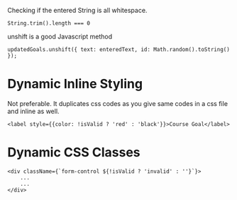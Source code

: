 Checking if the entered String is all whitespace.
```
String.trim().length === 0
```

unshift is a good Javascript method

```
updatedGoals.unshift({ text: enteredText, id: Math.random().toString() });
```

Dynamic Inline Styling
===
Not preferable. It duplicates css codes as you give same codes in a css file and inline as well.

```
<label style={{color: !isValid ? 'red' : 'black'}}>Course Goal</label>
```

Dynamic CSS Classes
===
```
<div className={`form-control ${!isValid ? 'invalid' : ''}`}>
    ...
    ...
</div>
```

```
```